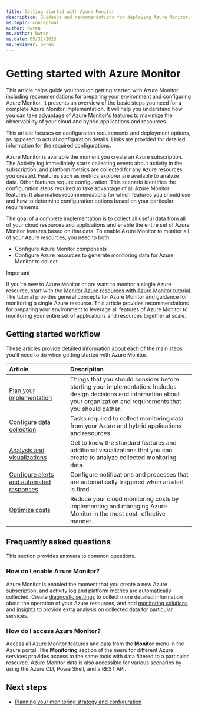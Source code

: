```yaml
---
title: Getting started with Azure Monitor
description: Guidance and recommendations for deploying Azure Monitor.
ms.topic: conceptual
author: bwren
ms.author: bwren
ms.date: 05/31/2023
ms.reviewer: bwren
---
```


# Getting started with Azure Monitor
This article helps guide you through getting started with Azure Monitor including recommendations for preparing your environment and configuring Azure Monitor. It presents an overview of the basic steps you need for a complete Azure Monitor implementation. It will help you understand how you can take advantage of Azure Monitor's features to maximize the observability of your cloud and hybrid applications and resources.

This article focuses on configuration requirements and deployment options, as opposed to actual configuration details. Links are provided for detailed information for the required configurations.

Azure Monitor is available the moment you create an Azure subscription. The Activity log immediately starts collecting events about activity in the subscription, and platform metrics are collected for any Azure resources you created. Features such as metrics explorer are available to analyze data. Other features require configuration. This scenario identifies the configuration steps required to take advantage of all Azure Monitor features. It also makes recommendations for which features you should use and how to determine configuration options based on your particular requirements.

The goal of a complete implementation is to collect all useful data from all of your cloud resources and applications and enable the entire set of Azure Monitor features based on that data.
To enable Azure Monitor to monitor all of your Azure resources, you need to both:
- Configure Azure Monitor components
- Configure Azure resources to generate monitoring data for Azure Monitor to collect.

> [!IMPORTANT]
> If you're new to Azure Monitor or are want to monitor a single Azure resource, start with the [Monitor Azure resources with Azure Monitor tutorial](essentials/monitor-azure-resource.md). The tutorial provides general concepts for Azure Monitor and guidance for monitoring a single Azure resource. This article provides recommendations for preparing your environment to leverage all features of Azure Monitor to monitoring your entire set of applications and resources together at scale.

## Getting started workflow
These articles provide detailed information about each of the main steps you'll need to do when getting started with Azure Monitor.

| Article | Description |
|:---|:---|
| [Plan your implementation](best-practices-plan.md)  |Things that you should consider before starting your implementation. Includes design decisions and information about your organization and requirements that you should gather. |
| [Configure data collection](best-practices-data-collection.md) |Tasks required to collect monitoring data from your Azure and hybrid applications and resources. |
| [Analysis and visualizations](best-practices-analysis.md) |Get to know the standard features and additional visualizations that you can create to analyze collected monitoring data. |
| [Configure alerts and automated responses](best-practices-alerts.md) |Configure notifications and processes that are automatically triggered when an alert is fired. |
| [Optimize costs](best-practices-cost.md) | Reduce your cloud monitoring costs by implementing and managing Azure Monitor in the most cost-effective manner. |

## Frequently asked questions

This section provides answers to common questions.

### How do I enable Azure Monitor?

Azure Monitor is enabled the moment that you create a new Azure subscription, and [activity log](./essentials/platform-logs-overview.md) and platform [metrics](essentials/data-platform-metrics.md) are automatically collected. Create [diagnostic settings](essentials/diagnostic-settings.md) to collect more detailed information about the operation of your Azure resources, and add [monitoring solutions](/previous-versions/azure/azure-monitor/insights/solutions) and [insights](./monitor-reference.md) to provide extra analysis on collected data for particular services.

### How do I access Azure Monitor?

Access all Azure Monitor features and data from the **Monitor** menu in the Azure portal. The **Monitoring** section of the menu for different Azure services provides access to the same tools with data filtered to a particular resource. Azure Monitor data is also accessible for various scenarios by using the Azure CLI, PowerShell, and a REST API.


## Next steps

- [Planning your monitoring strategy and configuration](best-practices-plan.md)
